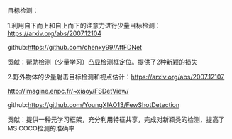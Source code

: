 目标检测：

1.利用自下而上和自上而下的注意力进行少量目标检测：https://arxiv.org/abs/2007.12104

github:https://github.com/chenxy99/AttFDNet

贡献：帮助检测（少量学习）凸显检测框定位。提供了2种新颖的损失

2.野外物体的少量射击目标检测和视点估计：https://arxiv.org/abs/2007.12107

http://imagine.enpc.fr/~xiaoy/FSDetView/

github:https://github.com/YoungXIAO13/FewShotDetection

贡献：提供一种元学习框架，充分利用特征共享，完成对新颖类的检测，提高了MS COCO检测的准确率

